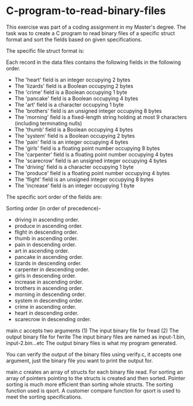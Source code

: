 # C-program-to-read-binary-files

This exercise was part of a coding assignment in my Master's degree. The task was to create a C program to read binary files of a specific struct format and sort the fields based on given specifications. 

The specific file struct format is:

Each record in the data files contains the following fields in the following order.


* The 'heart' field is an integer occupying 2 bytes
* The 'lizards' field is a Boolean occupying 2 bytes
* The 'crime' field is a Boolean occupying 1 byte
* The 'pancake' field is a Boolean occupying 4 bytes
* The 'art' field is a character occupying 1 byte
* The 'brothers' field is an unsigned integer occupying 8 bytes
* The 'morning' field is a fixed-length string holding at most 9 characters (including terminating nulls)
* The 'thumb' field is a Boolean occupying 4 bytes
* The 'system' field is a Boolean occupying 2 bytes
* The 'pain' field is an integer occupying 4 bytes
* The 'girls' field is a floating point number occupying 8 bytes
* The 'carpenter' field is a floating point number occupying 4 bytes
* The 'scarecrow' field is an unsigned integer occupying 4 bytes
* The 'driving' field is a character occupying 1 byte
* The 'produce' field is a floating point number occupying 4 bytes
* The 'flight' field is an unsigned integer occupying 8 bytes
* The 'increase' field is an integer occupying 1 byte

The specific sort order of the fields are:

Sorting order (in order of precedence)-

* driving in ascending order.
* produce in ascending order.
* flight in descending order.
* thumb in ascending order.
* pain in descending order.
* art in ascending order.
* pancake in ascending order.
* lizards in descending order.
* carpenter in descending order.
* girls in descending order.
* increase in ascending order.
* brothers in ascending order.
* morning in descending order.
* system in descending order.
* crime in ascending order.
* heart in descending order.
* scarecrow in descending order.

main.c accepts two arguments (1) The input binary file for fread (2) The output binary file for fwrite
The input binary files are named as input-1.bin, input-2.bin...etc
The output binary files is what my program generated.

You can verify the output of the binary files using verify.c, it accepts one argument, just the binary file you want to print the output for.

main.c creates an array of structs for each binary file read. For sorting an array of pointers pointing to the structs is created and then sorted. Pointer sorting is much more efficient than sorting whole structs. The sorting function used is qsort. A customer compare function for qsort is used to meet the sorting specifications.
